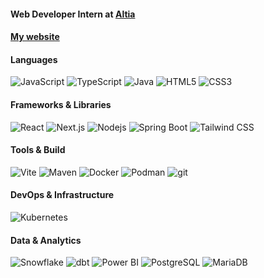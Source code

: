<h4> Web Developer Intern at <a href="https://www.altia.es/es/altia">Altia </a> </h4>
<h4> <a href="https://aguiardev.vercel.app">My website </a> </h5>


<body>
    <h4>Languages</h4>
    <p>
      <img alt="JavaScript" src="https://img.shields.io/badge/-JavaScript-F7DF1E?style=flat-square&logo=javascript&logoColor=black" />
      <img alt="TypeScript" src="https://img.shields.io/badge/-TypeScript-007ACC?style=flat-square&logo=typescript&logoColor=white" />
      <img alt="Java" src="https://img.shields.io/badge/-Java-ED8B00?style=flat-square&logo=openjdk&logoColor=white" />
      <img alt="HTML5" src="https://img.shields.io/badge/-HTML5-E34F26?style=flat-square&logo=html5&logoColor=white" />
      <img alt="CSS3" src="https://img.shields.io/badge/-CSS3-1572B6?style=flat-square&logo=css3&logoColor=white" />
    </p>

  <h4>Frameworks & Libraries</h4>
    <p>
      <img alt="React" src="https://img.shields.io/badge/-React-45b8d8?style=flat-square&logo=react&logoColor=white" />
      <img alt="Next.js" src="https://img.shields.io/badge/-Next.js-000000?style=flat-square&logo=next.js&logoColor=white" />
      <img alt="Nodejs" src="https://img.shields.io/badge/-Nodejs-43853d?style=flat-square&logo=Node.js&logoColor=white" />
      <img alt="Spring Boot" src="https://img.shields.io/badge/-Spring_Boot-6DB33F?style=flat-square&logo=spring-boot&logoColor=white" />
      <img alt="Tailwind CSS" src="https://img.shields.io/badge/-Tailwind_CSS-38B2AC?style=flat-square&logo=tailwind-css&logoColor=white" />
    </p>

  <h4>Tools & Build</h4>
    <p>
      <img alt="Vite" src="https://img.shields.io/badge/-Vite-646CFF?style=flat-square&logo=vite&logoColor=white" />
      <img alt="Maven" src="https://img.shields.io/badge/-Maven-C71A36?style=flat-square&logo=apache-maven&logoColor=white" />
      <img alt="Docker" src="https://img.shields.io/badge/-Docker-46a2f1?style=flat-square&logo=docker&logoColor=white" />
      <img alt="Podman" src="https://img.shields.io/badge/-Podman-892CA0?style=flat-square&logo=podman&logoColor=white" />
      <img alt="git" src="https://img.shields.io/badge/-Git-F05032?style=flat-square&logo=git&logoColor=white" />
    </p>

  <h4>DevOps & Infrastructure</h4>
    <p>
      <img alt="Kubernetes" src="https://img.shields.io/badge/-Kubernetes-326CE5?style=flat-square&logo=kubernetes&logoColor=white" />
    </p>

  <h4>Data & Analytics</h4>
    <p>
      <img alt="Snowflake" src="https://img.shields.io/badge/-Snowflake-29B5E8?style=flat-square&logo=snowflake&logoColor=white" />
      <img alt="dbt" src="https://img.shields.io/badge/-dbt-FF694B?style=flat-square&logo=dbt&logoColor=white" />
      <img alt="Power BI" src="https://img.shields.io/badge/-Power_BI-F2C811?style=flat-square&logo=power-bi&logoColor=black" />
      <img alt="PostgreSQL" src="https://img.shields.io/badge/-PostgreSQL-336791?style=flat-square&logo=postgresql&logoColor=white" />
      <img alt="MariaDB" src="https://img.shields.io/badge/-MariaDB-003545?style=flat-square&logo=mariadb&logoColor=white" />
    </p>
